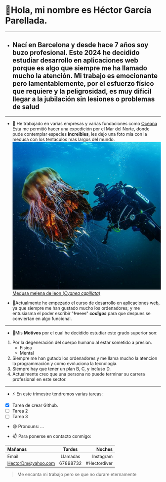  # 👋Hola, mi nombre es  Héctor García Parellada.
- ---
-  ## Nací en Barcelona y desde hace 7 años soy buzo profesional. Este 2024  he decidido estudiar desarrollo en aplicaciones web porque es algo que siempre me ha llamado mucho la atención. Mi trabajo es emocionante pero lamentablemente, por el esfuerzo físico que requiere y la peligrosidad, es muy dificil llegar a la jubilación sin lesiones o problemas de salud
- ---
- 💞️ He trabajado en varias empresas y varias fundaciones como [Oceana](https://oceana.org/) Esta me permitió hacer una expedición por el Mar del Norte, donde pude contemplar especies **increibles**, les dejo una foto mia con la medusa con los tentaculos mas largos del mundo.
  ![foto buceando con medusa](https://github.com/Educahector/Educahector/blob/main/foto%20buceo.jpg)
[Medusa melena de leon (*Cyanea capillata*)](https://es.wikipedia.org/wiki/Cyanea_capillata. "La mas grande del mundo")

- 🌱Actualmente he empezado el curso de desarrollo en aplicaciones web, ya que siempre me han gustado mucho los ordenadores; y me entusiasma el poder escribir "~~frases~~" ***codigos*** para que despues se conviertan en algo funcional.
----

- 👀Mis **Motivos** por el cual he decidido estudiar este grado superior son:  
1. Por la degeneración del cuerpo humano al estar sometido a presion.
   * Fisica
   * Mental
3. Siempre me han gutado los ordenadores y me llama mucho la atencion la programmación y como evoluciona la tecnología.
4. Siempre hay que tener un plan B, C, y incluso D.
5. Actualmente creo que una persona no puede terminar su carrera profesional en este sector.
---

- ⚡ En este trimestre tendremos varias tareas:
- [x] Tarea de crear Github.
- [ ] Tarea 2
- [ ] Tarea 3

- 😄 Pronouns: ...

- 📫 Para ponerse en contacto conmigo:
  
 |Mañanas|Tardes|Noches|
 |:---|:---:|---:|
 |Email|Llamadas|Instagram|
 |HectorDm@yahoo.com|67898732|#Hectordiver|
  > Me encanta mi trabajo pero se que no durare eternamente

<!---
Educahector/Educahector is a ✨ special ✨ repository because its `README.md` (this file) appears on your GitHub profile.
You can click the Preview link to take a look at your changes.
--->
